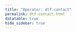 ```yaml
---
title: "Operator: dtf.contact"
permalink: dtf.contact.html
datatable: true
hide_sidebar: true
---
```


<div>                        <script type="text/javascript">window.PlotlyConfig = {MathJaxConfig: 'local'};</script>
        <script src="https://cdn.plot.ly/plotly-2.4.2.min.js"></script>                <div id="fbaf75c5-3cc0-4993-bfb6-54208fdc5e7a" class="plotly-graph-div" style="height:100%; width:100%;"></div>            <script type="text/javascript">                                    window.PLOTLYENV=window.PLOTLYENV || {};                                    if (document.getElementById("fbaf75c5-3cc0-4993-bfb6-54208fdc5e7a")) {                    Plotly.newPlot(                        "fbaf75c5-3cc0-4993-bfb6-54208fdc5e7a",                        [{"name":"exit probability (%)","type":"scatter","x":["2021-04-08","2021-04-09","2021-04-10","2021-04-11","2021-04-12","2021-04-13","2021-04-14","2021-04-15","2021-04-16","2021-04-17","2021-04-18","2021-04-19","2021-04-20","2021-04-21","2021-04-22","2021-04-23","2021-04-24","2021-04-25","2021-04-26","2021-04-27","2021-04-28","2021-04-29","2021-04-30","2021-05-01","2021-05-02","2021-05-03","2021-05-04","2021-05-05","2021-05-06","2021-05-07","2021-05-08","2021-05-09","2021-05-10","2021-05-11","2021-05-12","2021-05-13","2021-05-14","2021-05-15","2021-05-16","2021-05-17","2021-05-18","2021-05-19","2021-05-20","2021-05-21","2021-05-22","2021-05-23","2021-05-24","2021-05-25","2021-05-26","2021-05-27","2021-05-28","2021-05-29","2021-05-30","2021-05-31","2021-06-01","2021-06-02","2021-06-03","2021-06-04","2021-06-05","2021-06-06","2021-06-07","2021-06-09","2021-06-10","2021-06-11","2021-06-12","2021-06-13","2021-06-14","2021-06-15","2021-06-16","2021-06-17","2021-06-18","2021-06-19","2021-06-20","2021-06-21","2021-06-22","2021-06-23","2021-06-24","2021-06-25","2021-06-26","2021-06-27","2021-06-28","2021-06-29","2021-06-30","2021-07-01","2021-07-02","2021-07-03","2021-07-04","2021-07-05","2021-07-06","2021-07-07","2021-07-08","2021-07-09","2021-07-10","2021-07-11","2021-07-12","2021-07-13","2021-07-14","2021-07-15","2021-07-16","2021-07-17","2021-07-18","2021-07-19","2021-07-20","2021-07-21","2021-07-22","2021-07-23","2021-07-25","2021-07-26","2021-07-27","2021-07-28","2021-07-29","2021-07-30","2021-07-31","2021-08-01","2021-08-02","2021-08-03","2021-08-04","2021-08-05","2021-08-06","2021-08-07","2021-08-08","2021-08-09","2021-08-10","2021-08-11","2021-08-12","2021-08-13","2021-08-14","2021-08-15","2021-08-16","2021-08-17","2021-08-18","2021-08-19","2021-08-20","2021-08-21","2021-08-22","2021-08-24","2021-08-25","2021-08-26","2021-08-27","2021-08-28","2021-08-29","2021-08-30","2021-08-31","2021-09-01","2021-09-02","2021-09-03","2021-09-04","2021-09-05","2021-09-06","2021-09-07","2021-09-09","2021-09-10","2021-09-11","2021-09-12","2021-09-13","2021-09-14","2021-09-15","2021-09-16","2021-09-17","2021-09-18","2021-09-19","2021-09-20","2021-09-21","2021-09-22","2021-09-23","2021-09-24","2021-09-25","2021-09-26","2021-09-27","2021-09-28","2021-09-29","2021-09-30","2021-10-01","2021-10-02","2021-10-03","2021-10-04","2021-10-05","2021-10-06","2021-10-07","2021-10-08","2021-10-09","2021-10-10","2021-10-11","2021-10-12","2021-10-13","2021-10-14","2021-10-15","2021-10-16","2021-10-17","2021-10-18","2021-10-19","2021-10-20","2021-10-21","2021-10-22","2021-10-23","2021-10-25","2021-10-27","2021-10-28","2021-10-29","2021-10-31","2021-11-01","2021-11-02","2021-11-03","2021-11-04","2021-11-05","2021-11-06","2021-11-07","2021-11-08","2021-11-09","2021-11-10","2021-11-11","2021-11-12","2021-11-13","2021-11-14","2021-11-15","2021-11-16","2021-11-17","2021-11-19","2021-11-20","2021-11-21","2021-11-22","2021-11-23","2021-11-24","2021-11-25","2021-11-27","2021-11-28","2021-11-29","2021-11-30","2021-12-01","2021-12-02","2021-12-03","2021-12-04","2021-12-05","2021-12-06","2021-12-07","2021-12-08","2021-12-09","2021-12-10","2021-12-11","2021-12-12","2021-12-13","2021-12-14","2021-12-15","2021-12-16","2021-12-17","2021-12-18","2021-12-19","2021-12-20","2021-12-21","2021-12-22","2021-12-23","2021-12-25","2021-12-26","2021-12-27","2021-12-28","2021-12-29","2021-12-30","2021-12-31","2022-01-01","2022-01-02","2022-01-03","2022-01-04","2022-01-05","2022-01-06","2022-01-07","2022-01-08","2022-01-09","2022-01-10","2022-01-11","2022-01-12","2022-01-13","2022-01-14","2022-01-15","2022-01-16","2022-01-17","2022-01-18","2022-01-19","2022-01-20","2022-01-21","2022-01-22","2022-01-23","2022-01-24","2022-01-25","2022-01-26","2022-01-27","2022-01-28","2022-01-29","2022-01-30","2022-01-31","2022-02-01","2022-02-02","2022-02-03","2022-02-04","2022-02-05","2022-02-06","2022-02-07","2022-02-08","2022-02-09","2022-02-10","2022-02-11","2022-02-12","2022-02-13","2022-02-14","2022-02-15","2022-02-16","2022-02-17","2022-02-18","2022-02-19","2022-02-20","2022-02-21","2022-02-22","2022-02-23","2022-02-24","2022-02-25","2022-02-26","2022-02-27","2022-02-28","2022-03-01","2022-03-02","2022-03-03","2022-03-04","2022-03-06","2022-03-07","2022-03-08","2022-03-09","2022-03-10","2022-03-11","2022-03-12","2022-03-13","2022-03-14","2022-03-15","2022-03-16","2022-03-17","2022-03-18","2022-03-19","2022-03-20","2022-03-21","2022-03-22","2022-03-23","2022-03-24","2022-03-25","2022-03-26","2022-03-27","2022-03-28","2022-03-29","2022-03-30","2022-03-31","2022-04-01","2022-04-02","2022-04-03","2022-04-04","2022-04-05","2022-04-06","2022-04-07","2022-04-08","2022-04-09","2022-04-10","2022-04-11","2022-04-12","2022-04-13","2022-04-14","2022-04-15","2022-04-16","2022-04-17","2022-04-18","2022-04-19","2022-04-20","2022-04-21","2022-04-22","2022-04-23","2022-04-24","2022-04-25","2022-04-26","2022-04-27","2022-04-28","2022-04-29","2022-04-30","2022-05-01","2022-05-02","2022-05-03","2022-05-04","2022-05-05","2022-05-06","2022-05-07","2022-05-08","2022-05-09","2022-05-10","2022-05-11","2022-05-12","2022-05-13","2022-05-14","2022-05-15","2022-05-16","2022-05-17","2022-05-18","2022-05-19","2022-05-20","2022-05-21","2022-05-22","2022-05-23","2022-05-24","2022-05-25","2022-05-26","2022-05-27","2022-05-28","2022-05-29","2022-05-30","2022-05-31","2022-06-01","2022-06-02"],"xaxis":"x","y":[0.0,0.0,0.0,0.0,0.0,0.0,0.0,0.0,0.0,0.0,0.0,0.0,0.0,0.0,0.0,0.0,0.0,0.0,0.0,0.0,0.0,0.0,0.0,0.0,0.0,0.0,0.0,0.0,0.0,0.0,0.0,0.0,0.0,0.0,0.0,0.0,0.0,0.0,0.0,0.0,0.0,0.0,0.0,0.0,0.0,0.0,0.0,0.0,0.0,0.0,0.0,0.0,0.0,0.0,0.0,0.0,0.0,0.0,0.0,0.0,0.0,0.0,0.0,0.0,0.0,0.0,0.0,0.0,0.0,0.0,0.0,0.0,0.0,0.0,0.0,0.0,0.0,0.0,0.0,0.0,0.0,0.0,0.0,0.0,0.0,0.0,0.0,0.0,0.0,0.0,0.0,0.0,0.0,0.0,0.0,0.0,0.0,0.0,0.0,0.0,0.0,0.0,0.0,0.0,0.0,0.0,0.0,0.0,0.0,0.0,0.0,0.0,0.0,0.0,0.0,0.0,0.0,0.0,0.0,0.0,0.0,0.0,0.0,0.0,0.0,0.0,0.0,0.0,0.0,0.0,0.0,0.0,0.0,0.0,0.0,0.0,0.0,0.0,0.0,0.0,0.0,0.0,0.0,0.0,0.0,0.0,0.0,0.0,0.0,0.0,0.0,0.0,0.0,0.0,0.0,0.0,0.0,0.0,0.0,0.0,0.0,0.0,0.0,0.0,0.0,0.0,0.0,0.0,0.0,0.0,0.0,0.0,0.0,0.0,0.0,0.0,0.0,0.0,0.0,0.0,0.0,0.0,0.0,0.0,0.0,0.0,0.0,0.0,0.0,0.0,0.0,0.0,0.0,0.0,0.0,0.0,0.0,0.0,0.0,0.0,0.0,0.0,0.0,0.0,0.0,0.0,0.0,0.0,0.0,0.0,0.0,0.0,0.0,0.0,0.0,0.0,0.0,0.0,0.0,0.0,0.0,0.0,0.0,0.0,0.0,0.0,0.0,0.0,0.0,0.0,0.0,0.0,0.0,0.0,0.0,0.0,0.0,0.0,0.0,0.0,0.0,0.0,0.0,0.0,0.0,0.0,0.0,0.0,0.0,0.0,0.0,0.0,0.0,0.0,0.0,0.0,0.0,0.0,0.0,0.0,0.0,0.0,0.0,0.0,0.0,0.0,0.0,0.0,0.0,0.0,0.0,0.0,0.0,0.0,0.0,0.0,0.0,0.0,0.0,0.0,0.0,0.0,0.0,0.0,0.0,0.0,0.0,0.0,0.0,0.0,0.0,0.0,0.0,0.0,0.0,0.0,0.0,0.0,0.0,0.0,0.0,0.0,0.0,0.0,0.0,0.0,0.0,0.0,0.0,0.0,0.0,0.0,0.0,0.0,0.0,0.0,0.0,0.0,0.0,0.0,0.0,0.0,0.0,0.0,0.0,0.0,0.0,0.0,0.0,0.0,0.0,0.0,0.0,0.0,0.0,0.0,0.0,0.0,0.0,0.0,0.0,0.0,0.0,0.0,0.0,0.0,0.0,0.0,0.0,0.0,0.0,0.0,0.0,0.0,0.0,0.0,0.0,0.0,0.0,0.0,0.0,0.0,0.0,0.0,0.0,0.0,0.0,0.0,0.0,0.0,0.0,0.0,0.0,0.0,0.0,0.0,0.0,0.0,0.0,0.0,0.0,0.0,0.0,0.0,0.0,0.0,0.0,0.0,0.0,0.0,0.0,0.0,0.0,0.0,0.0,0.0,0.0,0.0,0.0,0.0,0.0,0.0,0.0,0.0,0.0,0.0,0.0,0.0,0.0,0.0],"yaxis":"y"},{"name":"guard probability (%)","type":"scatter","x":["2021-04-08","2021-04-09","2021-04-10","2021-04-11","2021-04-12","2021-04-13","2021-04-14","2021-04-15","2021-04-16","2021-04-17","2021-04-18","2021-04-19","2021-04-20","2021-04-21","2021-04-22","2021-04-23","2021-04-24","2021-04-25","2021-04-26","2021-04-27","2021-04-28","2021-04-29","2021-04-30","2021-05-01","2021-05-02","2021-05-03","2021-05-04","2021-05-05","2021-05-06","2021-05-07","2021-05-08","2021-05-09","2021-05-10","2021-05-11","2021-05-12","2021-05-13","2021-05-14","2021-05-15","2021-05-16","2021-05-17","2021-05-18","2021-05-19","2021-05-20","2021-05-21","2021-05-22","2021-05-23","2021-05-24","2021-05-25","2021-05-26","2021-05-27","2021-05-28","2021-05-29","2021-05-30","2021-05-31","2021-06-01","2021-06-02","2021-06-03","2021-06-04","2021-06-05","2021-06-06","2021-06-07","2021-06-09","2021-06-10","2021-06-11","2021-06-12","2021-06-13","2021-06-14","2021-06-15","2021-06-16","2021-06-17","2021-06-18","2021-06-19","2021-06-20","2021-06-21","2021-06-22","2021-06-23","2021-06-24","2021-06-25","2021-06-26","2021-06-27","2021-06-28","2021-06-29","2021-06-30","2021-07-01","2021-07-02","2021-07-03","2021-07-04","2021-07-05","2021-07-06","2021-07-07","2021-07-08","2021-07-09","2021-07-10","2021-07-11","2021-07-12","2021-07-13","2021-07-14","2021-07-15","2021-07-16","2021-07-17","2021-07-18","2021-07-19","2021-07-20","2021-07-21","2021-07-22","2021-07-23","2021-07-25","2021-07-26","2021-07-27","2021-07-28","2021-07-29","2021-07-30","2021-07-31","2021-08-01","2021-08-02","2021-08-03","2021-08-04","2021-08-05","2021-08-06","2021-08-07","2021-08-08","2021-08-09","2021-08-10","2021-08-11","2021-08-12","2021-08-13","2021-08-14","2021-08-15","2021-08-16","2021-08-17","2021-08-18","2021-08-19","2021-08-20","2021-08-21","2021-08-22","2021-08-24","2021-08-25","2021-08-26","2021-08-27","2021-08-28","2021-08-29","2021-08-30","2021-08-31","2021-09-01","2021-09-02","2021-09-03","2021-09-04","2021-09-05","2021-09-06","2021-09-07","2021-09-09","2021-09-10","2021-09-11","2021-09-12","2021-09-13","2021-09-14","2021-09-15","2021-09-16","2021-09-17","2021-09-18","2021-09-19","2021-09-20","2021-09-21","2021-09-22","2021-09-23","2021-09-24","2021-09-25","2021-09-26","2021-09-27","2021-09-28","2021-09-29","2021-09-30","2021-10-01","2021-10-02","2021-10-03","2021-10-04","2021-10-05","2021-10-06","2021-10-07","2021-10-08","2021-10-09","2021-10-10","2021-10-11","2021-10-12","2021-10-13","2021-10-14","2021-10-15","2021-10-16","2021-10-17","2021-10-18","2021-10-19","2021-10-20","2021-10-21","2021-10-22","2021-10-23","2021-10-25","2021-10-27","2021-10-28","2021-10-29","2021-10-31","2021-11-01","2021-11-02","2021-11-03","2021-11-04","2021-11-05","2021-11-06","2021-11-07","2021-11-08","2021-11-09","2021-11-10","2021-11-11","2021-11-12","2021-11-13","2021-11-14","2021-11-15","2021-11-16","2021-11-17","2021-11-19","2021-11-20","2021-11-21","2021-11-22","2021-11-23","2021-11-24","2021-11-25","2021-11-27","2021-11-28","2021-11-29","2021-11-30","2021-12-01","2021-12-02","2021-12-03","2021-12-04","2021-12-05","2021-12-06","2021-12-07","2021-12-08","2021-12-09","2021-12-10","2021-12-11","2021-12-12","2021-12-13","2021-12-14","2021-12-15","2021-12-16","2021-12-17","2021-12-18","2021-12-19","2021-12-20","2021-12-21","2021-12-22","2021-12-23","2021-12-25","2021-12-26","2021-12-27","2021-12-28","2021-12-29","2021-12-30","2021-12-31","2022-01-01","2022-01-02","2022-01-03","2022-01-04","2022-01-05","2022-01-06","2022-01-07","2022-01-08","2022-01-09","2022-01-10","2022-01-11","2022-01-12","2022-01-13","2022-01-14","2022-01-15","2022-01-16","2022-01-17","2022-01-18","2022-01-19","2022-01-20","2022-01-21","2022-01-22","2022-01-23","2022-01-24","2022-01-25","2022-01-26","2022-01-27","2022-01-28","2022-01-29","2022-01-30","2022-01-31","2022-02-01","2022-02-02","2022-02-03","2022-02-04","2022-02-05","2022-02-06","2022-02-07","2022-02-08","2022-02-09","2022-02-10","2022-02-11","2022-02-12","2022-02-13","2022-02-14","2022-02-15","2022-02-16","2022-02-17","2022-02-18","2022-02-19","2022-02-20","2022-02-21","2022-02-22","2022-02-23","2022-02-24","2022-02-25","2022-02-26","2022-02-27","2022-02-28","2022-03-01","2022-03-02","2022-03-03","2022-03-04","2022-03-06","2022-03-07","2022-03-08","2022-03-09","2022-03-10","2022-03-11","2022-03-12","2022-03-13","2022-03-14","2022-03-15","2022-03-16","2022-03-17","2022-03-18","2022-03-19","2022-03-20","2022-03-21","2022-03-22","2022-03-23","2022-03-24","2022-03-25","2022-03-26","2022-03-27","2022-03-28","2022-03-29","2022-03-30","2022-03-31","2022-04-01","2022-04-02","2022-04-03","2022-04-04","2022-04-05","2022-04-06","2022-04-07","2022-04-08","2022-04-09","2022-04-10","2022-04-11","2022-04-12","2022-04-13","2022-04-14","2022-04-15","2022-04-16","2022-04-17","2022-04-18","2022-04-19","2022-04-20","2022-04-21","2022-04-22","2022-04-23","2022-04-24","2022-04-25","2022-04-26","2022-04-27","2022-04-28","2022-04-29","2022-04-30","2022-05-01","2022-05-02","2022-05-03","2022-05-04","2022-05-05","2022-05-06","2022-05-07","2022-05-08","2022-05-09","2022-05-10","2022-05-11","2022-05-12","2022-05-13","2022-05-14","2022-05-15","2022-05-16","2022-05-17","2022-05-18","2022-05-19","2022-05-20","2022-05-21","2022-05-22","2022-05-23","2022-05-24","2022-05-25","2022-05-26","2022-05-27","2022-05-28","2022-05-29","2022-05-30","2022-05-31","2022-06-01","2022-06-02"],"xaxis":"x","y":[0.0,0.0,0.0,0.0,0.0,0.0,0.0,0.0,0.0,0.0,0.0,0.03,0.03,0.17,0.17,0.18,0.17,0.17,0.32,0.32,0.36,0.4,0.41,0.42,0.45,0.45,0.43,0.33,0.34,0.31,0.34,0.33,0.32,0.31,0.28,0.27,0.27,0.27,0.28,0.4,0.39,0.43,0.43,0.46,0.44,0.43,0.43,0.48,0.48,0.45,0.72,0.73,0.73,0.78,0.79,0.74,0.74,0.76,0.78,0.93,1.03,0.99,0.85,0.84,0.84,0.88,1.09,1.06,1.08,1.03,1.03,0.97,0.97,0.99,0.94,0.87,0.84,0.79,0.8,0.83,0.95,1.09,1.16,1.21,1.13,1.12,0.87,0.85,0.85,0.89,0.91,0.91,0.89,0.93,0.93,0.93,1.0,1.03,1.01,1.03,1.05,1.01,1.04,1.06,1.1,1.12,1.11,1.1,1.12,1.1,1.17,1.29,1.43,1.44,1.46,1.35,1.2,1.16,1.16,1.08,1.1,1.05,1.07,1.05,1.11,1.3,1.36,1.45,1.47,1.37,1.28,1.49,1.5,1.59,1.56,1.54,1.59,1.59,1.57,1.59,1.55,1.48,1.54,1.48,1.47,1.47,1.48,1.42,1.36,1.42,1.45,1.45,1.45,1.42,1.41,1.42,1.41,1.45,1.44,1.39,1.4,1.35,1.32,1.29,1.34,1.27,1.26,1.24,1.23,1.24,1.26,1.38,1.43,1.41,1.32,1.39,1.42,1.28,1.43,1.35,1.36,1.42,1.33,1.45,1.43,1.47,1.53,1.54,1.53,1.46,1.49,1.49,1.53,1.5,1.48,1.44,1.46,1.49,1.47,1.66,1.63,1.65,1.68,1.64,1.67,1.62,1.62,1.63,1.77,1.75,1.77,1.66,1.74,1.85,1.89,1.88,1.86,1.69,1.66,1.69,1.72,1.68,1.65,1.63,1.58,1.59,1.53,1.43,1.37,1.44,1.39,1.38,1.47,1.66,1.59,1.57,1.57,1.51,1.49,1.49,1.48,1.5,1.25,1.54,1.52,1.53,1.52,1.54,1.56,1.55,1.54,1.53,1.51,1.53,1.53,1.53,1.58,1.58,1.59,1.62,1.62,1.62,1.56,1.55,1.49,1.36,1.33,1.36,1.37,1.36,1.38,1.37,1.35,1.36,1.53,1.6,1.68,1.67,1.71,1.71,1.7,1.64,1.7,1.7,1.67,1.63,1.62,1.58,1.54,1.56,1.55,1.57,1.62,1.61,1.57,1.6,1.48,1.51,1.52,1.5,1.51,1.52,1.27,1.3,1.34,1.36,1.36,1.37,1.34,1.35,1.35,1.38,1.37,1.38,1.41,1.4,1.46,1.43,1.42,1.44,1.45,1.41,1.42,1.39,1.38,1.34,1.33,1.31,1.32,1.36,1.34,1.37,1.39,1.33,1.3,1.35,1.42,1.41,1.39,1.04,1.05,1.03,1.03,1.06,1.04,1.01,1.0,0.99,0.98,0.98,0.97,0.97,0.98,0.95,0.96,0.98,0.97,0.95,0.94,0.96,0.99,1.0,1.03,1.03,0.94,1.0,1.01,0.99,1.0,0.98,0.96,0.93,0.9,0.86,0.85,0.83,0.83,0.5,0.49,0.49,0.5,0.5,0.5,0.5,0.51,0.51,0.5,0.51,0.49,0.48,0.48,0.48,0.48,0.48,0.49,0.51,0.5,0.48,0.48,0.48,0.47,0.48,0.48,0.48,0.5,0.51,0.5,0.5,0.5,0.48],"yaxis":"y"},{"name":"advertised bandwidth","type":"scatter","x":["2021-04-08","2021-04-09","2021-04-10","2021-04-11","2021-04-12","2021-04-13","2021-04-14","2021-04-15","2021-04-16","2021-04-17","2021-04-18","2021-04-19","2021-04-20","2021-04-21","2021-04-22","2021-04-23","2021-04-24","2021-04-25","2021-04-26","2021-04-27","2021-04-28","2021-04-29","2021-04-30","2021-05-01","2021-05-02","2021-05-03","2021-05-04","2021-05-05","2021-05-06","2021-05-07","2021-05-08","2021-05-09","2021-05-10","2021-05-11","2021-05-12","2021-05-13","2021-05-14","2021-05-15","2021-05-16","2021-05-17","2021-05-18","2021-05-19","2021-05-20","2021-05-21","2021-05-22","2021-05-23","2021-05-24","2021-05-25","2021-05-26","2021-05-27","2021-05-28","2021-05-29","2021-05-30","2021-05-31","2021-06-01","2021-06-02","2021-06-03","2021-06-04","2021-06-05","2021-06-06","2021-06-07","2021-06-09","2021-06-10","2021-06-11","2021-06-12","2021-06-13","2021-06-14","2021-06-15","2021-06-16","2021-06-17","2021-06-18","2021-06-19","2021-06-20","2021-06-21","2021-06-22","2021-06-23","2021-06-24","2021-06-25","2021-06-26","2021-06-27","2021-06-28","2021-06-29","2021-06-30","2021-07-01","2021-07-02","2021-07-03","2021-07-04","2021-07-05","2021-07-06","2021-07-07","2021-07-08","2021-07-09","2021-07-10","2021-07-11","2021-07-12","2021-07-13","2021-07-14","2021-07-15","2021-07-16","2021-07-17","2021-07-18","2021-07-19","2021-07-20","2021-07-21","2021-07-22","2021-07-23","2021-07-25","2021-07-26","2021-07-27","2021-07-28","2021-07-29","2021-07-30","2021-07-31","2021-08-01","2021-08-02","2021-08-03","2021-08-04","2021-08-05","2021-08-06","2021-08-07","2021-08-08","2021-08-09","2021-08-10","2021-08-11","2021-08-12","2021-08-13","2021-08-14","2021-08-15","2021-08-16","2021-08-17","2021-08-18","2021-08-19","2021-08-20","2021-08-21","2021-08-22","2021-08-24","2021-08-25","2021-08-26","2021-08-27","2021-08-28","2021-08-29","2021-08-30","2021-08-31","2021-09-01","2021-09-02","2021-09-03","2021-09-04","2021-09-05","2021-09-06","2021-09-07","2021-09-09","2021-09-10","2021-09-11","2021-09-12","2021-09-13","2021-09-14","2021-09-15","2021-09-16","2021-09-17","2021-09-18","2021-09-19","2021-09-20","2021-09-21","2021-09-22","2021-09-23","2021-09-24","2021-09-25","2021-09-26","2021-09-27","2021-09-28","2021-09-29","2021-09-30","2021-10-01","2021-10-02","2021-10-03","2021-10-04","2021-10-05","2021-10-06","2021-10-07","2021-10-08","2021-10-09","2021-10-10","2021-10-11","2021-10-12","2021-10-13","2021-10-14","2021-10-15","2021-10-16","2021-10-17","2021-10-18","2021-10-19","2021-10-20","2021-10-21","2021-10-22","2021-10-23","2021-10-25","2021-10-27","2021-10-28","2021-10-29","2021-10-31","2021-11-01","2021-11-02","2021-11-03","2021-11-04","2021-11-05","2021-11-06","2021-11-07","2021-11-08","2021-11-09","2021-11-10","2021-11-11","2021-11-12","2021-11-13","2021-11-14","2021-11-15","2021-11-16","2021-11-17","2021-11-19","2021-11-20","2021-11-21","2021-11-22","2021-11-23","2021-11-24","2021-11-25","2021-11-27","2021-11-28","2021-11-29","2021-11-30","2021-12-01","2021-12-02","2021-12-03","2021-12-04","2021-12-05","2021-12-06","2021-12-07","2021-12-08","2021-12-09","2021-12-10","2021-12-11","2021-12-12","2021-12-13","2021-12-14","2021-12-15","2021-12-16","2021-12-17","2021-12-18","2021-12-19","2021-12-20","2021-12-21","2021-12-22","2021-12-23","2021-12-25","2021-12-26","2021-12-27","2021-12-28","2021-12-29","2021-12-30","2021-12-31","2022-01-01","2022-01-02","2022-01-03","2022-01-04","2022-01-05","2022-01-06","2022-01-07","2022-01-08","2022-01-09","2022-01-10","2022-01-11","2022-01-12","2022-01-13","2022-01-14","2022-01-15","2022-01-16","2022-01-17","2022-01-18","2022-01-19","2022-01-20","2022-01-21","2022-01-22","2022-01-23","2022-01-24","2022-01-25","2022-01-26","2022-01-27","2022-01-28","2022-01-29","2022-01-30","2022-01-31","2022-02-01","2022-02-02","2022-02-03","2022-02-04","2022-02-05","2022-02-06","2022-02-07","2022-02-08","2022-02-09","2022-02-10","2022-02-11","2022-02-12","2022-02-13","2022-02-14","2022-02-15","2022-02-16","2022-02-17","2022-02-18","2022-02-19","2022-02-20","2022-02-21","2022-02-22","2022-02-23","2022-02-24","2022-02-25","2022-02-26","2022-02-27","2022-02-28","2022-03-01","2022-03-02","2022-03-03","2022-03-04","2022-03-06","2022-03-07","2022-03-08","2022-03-09","2022-03-10","2022-03-11","2022-03-12","2022-03-13","2022-03-14","2022-03-15","2022-03-16","2022-03-17","2022-03-18","2022-03-19","2022-03-20","2022-03-21","2022-03-22","2022-03-23","2022-03-24","2022-03-25","2022-03-26","2022-03-27","2022-03-28","2022-03-29","2022-03-30","2022-03-31","2022-04-01","2022-04-02","2022-04-03","2022-04-04","2022-04-05","2022-04-06","2022-04-07","2022-04-08","2022-04-09","2022-04-10","2022-04-11","2022-04-12","2022-04-13","2022-04-14","2022-04-15","2022-04-16","2022-04-17","2022-04-18","2022-04-19","2022-04-20","2022-04-21","2022-04-22","2022-04-23","2022-04-24","2022-04-25","2022-04-26","2022-04-27","2022-04-28","2022-04-29","2022-04-30","2022-05-01","2022-05-02","2022-05-03","2022-05-04","2022-05-05","2022-05-06","2022-05-07","2022-05-08","2022-05-09","2022-05-10","2022-05-11","2022-05-12","2022-05-13","2022-05-14","2022-05-15","2022-05-16","2022-05-17","2022-05-18","2022-05-19","2022-05-20","2022-05-21","2022-05-22","2022-05-23","2022-05-24","2022-05-25","2022-05-26","2022-05-27","2022-05-28","2022-05-29","2022-05-30","2022-05-31","2022-06-01","2022-06-02"],"xaxis":"x","y":[0.0,0.0,0.03,0.09,0.1,0.17,0.34,0.52,0.65,0.63,0.76,0.93,1.17,1.35,1.42,1.44,1.55,1.59,1.56,1.62,1.69,1.67,1.77,1.78,1.75,1.8,1.77,1.81,1.83,1.82,1.82,1.78,1.52,1.47,1.33,1.56,2.42,2.42,2.45,2.43,2.5,2.39,2.53,2.57,6.18,6.26,6.26,6.27,6.26,3.77,4.48,4.49,4.32,4.33,3.71,3.29,4.16,4.47,4.94,4.86,4.88,3.34,3.33,3.03,3.13,3.19,4.66,4.75,4.79,4.79,4.68,4.08,4.16,4.09,3.99,4.01,4.0,4.18,4.17,4.3,5.25,5.32,5.27,5.01,4.38,3.71,4.4,4.41,4.78,4.87,4.85,4.44,4.37,4.24,4.42,4.42,4.43,4.36,4.39,4.48,4.52,4.49,4.52,4.47,4.48,4.5,4.41,4.39,4.33,4.27,5.67,5.63,5.67,5.71,5.52,5.19,4.74,4.7,4.52,4.45,4.42,4.32,4.29,4.88,5.42,6.95,6.93,7.15,6.99,6.36,6.07,6.17,6.12,6.08,6.07,5.94,5.97,6.08,6.25,6.76,7.68,8.08,8.13,8.25,8.19,7.92,7.83,7.5,6.74,6.65,7.83,7.77,7.71,7.46,6.69,5.92,5.9,5.89,5.82,5.76,5.61,5.58,5.55,5.5,5.41,6.2,6.65,7.21,7.69,7.87,7.98,7.96,7.95,7.57,8.01,7.78,7.54,8.24,8.03,7.79,8.02,7.85,6.63,6.6,6.19,6.02,6.06,6.07,6.07,6.05,5.78,5.83,5.75,5.7,5.65,5.59,5.72,5.71,5.71,5.48,5.26,5.34,5.39,5.41,5.4,5.42,5.32,6.19,6.25,6.29,6.33,6.78,6.86,6.94,6.94,7.12,7.37,10.62,10.62,10.6,10.21,8.49,7.98,7.82,7.26,7.26,7.24,6.82,6.76,6.59,6.53,6.49,6.25,6.28,5.97,5.95,5.87,5.77,5.66,5.76,6.06,6.27,6.57,6.62,6.65,6.68,6.75,6.83,6.87,6.95,7.0,7.09,7.17,7.18,7.24,7.23,7.27,7.41,7.38,7.41,7.54,7.32,7.18,6.95,6.92,6.91,7.02,6.91,6.89,6.92,6.96,6.93,7.05,7.12,7.29,7.46,7.5,7.5,7.51,7.49,7.35,7.45,7.5,7.57,7.5,7.42,7.34,7.21,7.08,7.16,7.28,7.37,7.22,7.24,7.09,7.04,6.8,6.8,6.75,6.7,6.79,6.78,6.85,6.95,7.03,7.05,7.05,7.01,5.82,5.76,5.92,5.92,5.96,6.04,6.04,5.98,5.84,5.84,5.86,5.81,5.78,5.77,5.74,5.75,5.64,5.61,5.53,5.55,5.66,5.9,5.99,6.01,6.05,6.05,6.02,5.98,5.83,5.81,5.72,5.73,5.75,5.76,5.77,5.77,5.68,5.7,5.59,5.6,5.65,4.43,4.45,4.56,4.38,4.42,4.46,4.45,4.38,4.38,4.53,4.54,4.57,4.59,4.59,4.55,4.36,4.37,4.36,4.28,4.29,4.22,4.23,4.06,4.08,4.13,4.08,4.08,4.08,4.05,4.04,4.05,4.06,4.07,4.11,4.13,2.75,2.72,2.7,2.65,2.63,2.66,2.66,2.66,2.71,2.74,2.7,2.86,2.89,2.88,2.93,3.42,3.63,3.65,3.76,3.83,3.89,3.85,3.76,3.79,3.83,3.84],"yaxis":"y2"}],                        {"hovermode":"x","template":{"data":{"bar":[{"error_x":{"color":"#2a3f5f"},"error_y":{"color":"#2a3f5f"},"marker":{"line":{"color":"#E5ECF6","width":0.5},"pattern":{"fillmode":"overlay","size":10,"solidity":0.2}},"type":"bar"}],"barpolar":[{"marker":{"line":{"color":"#E5ECF6","width":0.5},"pattern":{"fillmode":"overlay","size":10,"solidity":0.2}},"type":"barpolar"}],"carpet":[{"aaxis":{"endlinecolor":"#2a3f5f","gridcolor":"white","linecolor":"white","minorgridcolor":"white","startlinecolor":"#2a3f5f"},"baxis":{"endlinecolor":"#2a3f5f","gridcolor":"white","linecolor":"white","minorgridcolor":"white","startlinecolor":"#2a3f5f"},"type":"carpet"}],"choropleth":[{"colorbar":{"outlinewidth":0,"ticks":""},"type":"choropleth"}],"contour":[{"colorbar":{"outlinewidth":0,"ticks":""},"colorscale":[[0.0,"#0d0887"],[0.1111111111111111,"#46039f"],[0.2222222222222222,"#7201a8"],[0.3333333333333333,"#9c179e"],[0.4444444444444444,"#bd3786"],[0.5555555555555556,"#d8576b"],[0.6666666666666666,"#ed7953"],[0.7777777777777778,"#fb9f3a"],[0.8888888888888888,"#fdca26"],[1.0,"#f0f921"]],"type":"contour"}],"contourcarpet":[{"colorbar":{"outlinewidth":0,"ticks":""},"type":"contourcarpet"}],"heatmap":[{"colorbar":{"outlinewidth":0,"ticks":""},"colorscale":[[0.0,"#0d0887"],[0.1111111111111111,"#46039f"],[0.2222222222222222,"#7201a8"],[0.3333333333333333,"#9c179e"],[0.4444444444444444,"#bd3786"],[0.5555555555555556,"#d8576b"],[0.6666666666666666,"#ed7953"],[0.7777777777777778,"#fb9f3a"],[0.8888888888888888,"#fdca26"],[1.0,"#f0f921"]],"type":"heatmap"}],"heatmapgl":[{"colorbar":{"outlinewidth":0,"ticks":""},"colorscale":[[0.0,"#0d0887"],[0.1111111111111111,"#46039f"],[0.2222222222222222,"#7201a8"],[0.3333333333333333,"#9c179e"],[0.4444444444444444,"#bd3786"],[0.5555555555555556,"#d8576b"],[0.6666666666666666,"#ed7953"],[0.7777777777777778,"#fb9f3a"],[0.8888888888888888,"#fdca26"],[1.0,"#f0f921"]],"type":"heatmapgl"}],"histogram":[{"marker":{"pattern":{"fillmode":"overlay","size":10,"solidity":0.2}},"type":"histogram"}],"histogram2d":[{"colorbar":{"outlinewidth":0,"ticks":""},"colorscale":[[0.0,"#0d0887"],[0.1111111111111111,"#46039f"],[0.2222222222222222,"#7201a8"],[0.3333333333333333,"#9c179e"],[0.4444444444444444,"#bd3786"],[0.5555555555555556,"#d8576b"],[0.6666666666666666,"#ed7953"],[0.7777777777777778,"#fb9f3a"],[0.8888888888888888,"#fdca26"],[1.0,"#f0f921"]],"type":"histogram2d"}],"histogram2dcontour":[{"colorbar":{"outlinewidth":0,"ticks":""},"colorscale":[[0.0,"#0d0887"],[0.1111111111111111,"#46039f"],[0.2222222222222222,"#7201a8"],[0.3333333333333333,"#9c179e"],[0.4444444444444444,"#bd3786"],[0.5555555555555556,"#d8576b"],[0.6666666666666666,"#ed7953"],[0.7777777777777778,"#fb9f3a"],[0.8888888888888888,"#fdca26"],[1.0,"#f0f921"]],"type":"histogram2dcontour"}],"mesh3d":[{"colorbar":{"outlinewidth":0,"ticks":""},"type":"mesh3d"}],"parcoords":[{"line":{"colorbar":{"outlinewidth":0,"ticks":""}},"type":"parcoords"}],"pie":[{"automargin":true,"type":"pie"}],"scatter":[{"marker":{"colorbar":{"outlinewidth":0,"ticks":""}},"type":"scatter"}],"scatter3d":[{"line":{"colorbar":{"outlinewidth":0,"ticks":""}},"marker":{"colorbar":{"outlinewidth":0,"ticks":""}},"type":"scatter3d"}],"scattercarpet":[{"marker":{"colorbar":{"outlinewidth":0,"ticks":""}},"type":"scattercarpet"}],"scattergeo":[{"marker":{"colorbar":{"outlinewidth":0,"ticks":""}},"type":"scattergeo"}],"scattergl":[{"marker":{"colorbar":{"outlinewidth":0,"ticks":""}},"type":"scattergl"}],"scattermapbox":[{"marker":{"colorbar":{"outlinewidth":0,"ticks":""}},"type":"scattermapbox"}],"scatterpolar":[{"marker":{"colorbar":{"outlinewidth":0,"ticks":""}},"type":"scatterpolar"}],"scatterpolargl":[{"marker":{"colorbar":{"outlinewidth":0,"ticks":""}},"type":"scatterpolargl"}],"scatterternary":[{"marker":{"colorbar":{"outlinewidth":0,"ticks":""}},"type":"scatterternary"}],"surface":[{"colorbar":{"outlinewidth":0,"ticks":""},"colorscale":[[0.0,"#0d0887"],[0.1111111111111111,"#46039f"],[0.2222222222222222,"#7201a8"],[0.3333333333333333,"#9c179e"],[0.4444444444444444,"#bd3786"],[0.5555555555555556,"#d8576b"],[0.6666666666666666,"#ed7953"],[0.7777777777777778,"#fb9f3a"],[0.8888888888888888,"#fdca26"],[1.0,"#f0f921"]],"type":"surface"}],"table":[{"cells":{"fill":{"color":"#EBF0F8"},"line":{"color":"white"}},"header":{"fill":{"color":"#C8D4E3"},"line":{"color":"white"}},"type":"table"}]},"layout":{"annotationdefaults":{"arrowcolor":"#2a3f5f","arrowhead":0,"arrowwidth":1},"autotypenumbers":"strict","coloraxis":{"colorbar":{"outlinewidth":0,"ticks":""}},"colorscale":{"diverging":[[0,"#8e0152"],[0.1,"#c51b7d"],[0.2,"#de77ae"],[0.3,"#f1b6da"],[0.4,"#fde0ef"],[0.5,"#f7f7f7"],[0.6,"#e6f5d0"],[0.7,"#b8e186"],[0.8,"#7fbc41"],[0.9,"#4d9221"],[1,"#276419"]],"sequential":[[0.0,"#0d0887"],[0.1111111111111111,"#46039f"],[0.2222222222222222,"#7201a8"],[0.3333333333333333,"#9c179e"],[0.4444444444444444,"#bd3786"],[0.5555555555555556,"#d8576b"],[0.6666666666666666,"#ed7953"],[0.7777777777777778,"#fb9f3a"],[0.8888888888888888,"#fdca26"],[1.0,"#f0f921"]],"sequentialminus":[[0.0,"#0d0887"],[0.1111111111111111,"#46039f"],[0.2222222222222222,"#7201a8"],[0.3333333333333333,"#9c179e"],[0.4444444444444444,"#bd3786"],[0.5555555555555556,"#d8576b"],[0.6666666666666666,"#ed7953"],[0.7777777777777778,"#fb9f3a"],[0.8888888888888888,"#fdca26"],[1.0,"#f0f921"]]},"colorway":["#636efa","#EF553B","#00cc96","#ab63fa","#FFA15A","#19d3f3","#FF6692","#B6E880","#FF97FF","#FECB52"],"font":{"color":"#2a3f5f"},"geo":{"bgcolor":"white","lakecolor":"white","landcolor":"#E5ECF6","showlakes":true,"showland":true,"subunitcolor":"white"},"hoverlabel":{"align":"left"},"hovermode":"closest","mapbox":{"style":"light"},"paper_bgcolor":"white","plot_bgcolor":"#E5ECF6","polar":{"angularaxis":{"gridcolor":"white","linecolor":"white","ticks":""},"bgcolor":"#E5ECF6","radialaxis":{"gridcolor":"white","linecolor":"white","ticks":""}},"scene":{"xaxis":{"backgroundcolor":"#E5ECF6","gridcolor":"white","gridwidth":2,"linecolor":"white","showbackground":true,"ticks":"","zerolinecolor":"white"},"yaxis":{"backgroundcolor":"#E5ECF6","gridcolor":"white","gridwidth":2,"linecolor":"white","showbackground":true,"ticks":"","zerolinecolor":"white"},"zaxis":{"backgroundcolor":"#E5ECF6","gridcolor":"white","gridwidth":2,"linecolor":"white","showbackground":true,"ticks":"","zerolinecolor":"white"}},"shapedefaults":{"line":{"color":"#2a3f5f"}},"ternary":{"aaxis":{"gridcolor":"white","linecolor":"white","ticks":""},"baxis":{"gridcolor":"white","linecolor":"white","ticks":""},"bgcolor":"#E5ECF6","caxis":{"gridcolor":"white","linecolor":"white","ticks":""}},"title":{"x":0.05},"xaxis":{"automargin":true,"gridcolor":"white","linecolor":"white","ticks":"","title":{"standoff":15},"zerolinecolor":"white","zerolinewidth":2},"yaxis":{"automargin":true,"gridcolor":"white","linecolor":"white","ticks":"","title":{"standoff":15},"zerolinecolor":"white","zerolinewidth":2}}},"xaxis":{"anchor":"y","domain":[0.0,0.94],"rangeselector":{"buttons":[{"count":7,"label":"week","step":"day","stepmode":"backward"},{"count":1,"label":"month","step":"month","stepmode":"backward"},{"count":6,"label":"6 months","step":"month","stepmode":"backward"},{"count":1,"label":"year","step":"year","stepmode":"backward"},{"step":"all"}]}},"yaxis":{"anchor":"x","domain":[0.0,1.0],"rangemode":"nonnegative","ticksuffix":"%","title":{"text":"exit / guard probability"}},"yaxis2":{"anchor":"x","overlaying":"y","rangemode":"nonnegative","side":"right","ticksuffix":" Gbit/s","title":{"text":"advertised bandwidth"}}},                        {"responsive": true}                    )                };                            </script>        </div>

Only proven relays are included in the graph and table. A proven relay claims to be part of a domain
and can be verified to be part of it via the
["well-known" URL or DNS records](https://nusenu.github.io/ContactInfo-Information-Sharing-Specification/#proof).

<div class="datatable-begin"></div>

| Nickname                                                           |   Mbit/s | Exit   | IPv4                                                   | IPv6                                                                             | First Seen   | Tor Version   | AS Name                                         |
|:-------------------------------------------------------------------|---------:|:-------|:-------------------------------------------------------|:---------------------------------------------------------------------------------|:-------------|:--------------|:------------------------------------------------|
| [DTFNODE61](w/relay/0F2C2C4189F74AE92D61207A610E5BFAF76B8184.html) |       40 | N      | [37.221.66.245](https://stat.ripe.net/37.221.66.245)   | [2001:678:6d4:6020::4dea:102](https://stat.ripe.net/2001:678:6d4:6020::4dea:102) | 2021-05-26   | 0.4.7.7       | [ALEXHOST SRL](w/as_number/AS200019)            |
| [DTFNODE69](w/relay/1A3247ED0A7298150DAD6A32822B5948AB59F00D.html) |       37 | N      | [37.221.66.253](https://stat.ripe.net/37.221.66.253)   | [2001:678:6d4:6020::4dea:10a](https://stat.ripe.net/2001:678:6d4:6020::4dea:10a) | 2021-05-26   | 0.4.7.7       | [ALEXHOST SRL](w/as_number/AS200019)            |
| [DTFNODE14](w/relay/1B7A1DB2A9476B285C5B7CBD0C112BBC07344C78.html) |       83 | N      | [185.99.2.181](https://stat.ripe.net/185.99.2.181)     | None                                                                             | 2021-04-11   | 0.4.7.7       | [Globalhost d.o.o.](w/as_number/AS200698)       |
| [DTFNODE68](w/relay/1CCDABC8710679BF30AFC0F973A8B065A2938529.html) |       42 | N      | [37.221.66.252](https://stat.ripe.net/37.221.66.252)   | [2001:678:6d4:6020::4dea:109](https://stat.ripe.net/2001:678:6d4:6020::4dea:109) | 2021-05-26   | 0.4.7.7       | [ALEXHOST SRL](w/as_number/AS200019)            |
| [DTFNODE06](w/relay/3BEEDD97C7B00C4BA417A8FAA22F858465E77EBC.html) |      113 | N      | [82.118.21.102](https://stat.ripe.net/82.118.21.102)   | [2a05:9404::92](https://stat.ripe.net/2a05:9404::92)                             | 2021-04-21   | 0.4.7.7       | [GREEN FLOID LLC](w/as_number/AS204957)         |
| [DTFNODE62](w/relay/3D52C0AA82E5D0E265349FC48A4ADC030274C41C.html) |       42 | N      | [37.221.66.246](https://stat.ripe.net/37.221.66.246)   | [2001:678:6d4:6020::4dea:103](https://stat.ripe.net/2001:678:6d4:6020::4dea:103) | 2021-05-26   | 0.4.7.7       | [ALEXHOST SRL](w/as_number/AS200019)            |
| [DTFNODE13](w/relay/4EC0E4E3234173F9D7E02EF200D6B748046F90E7.html) |       83 | N      | [185.99.2.173](https://stat.ripe.net/185.99.2.173)     | [2a00:8620:201:42d::a427](https://stat.ripe.net/2a00:8620:201:42d::a427)         | 2021-04-11   | 0.4.7.7       | [Globalhost d.o.o.](w/as_number/AS200698)       |
| [DTFNODE12](w/relay/514ED340F889012899BDE675451958D1380BB44E.html) |       83 | N      | [185.99.2.124](https://stat.ripe.net/185.99.2.124)     | [2a00:8620:201:416::5438](https://stat.ripe.net/2a00:8620:201:416::5438)         | 2021-04-11   | 0.4.7.7       | [Globalhost d.o.o.](w/as_number/AS200698)       |
| [DTFNODE58](w/relay/53EEA1DDA1919D88F8A3802493230B5C64E87B2D.html) |       94 | N      | [170.231.236.46](https://stat.ripe.net/170.231.236.46) | None                                                                             | 2021-11-06   | 0.4.7.7       | [Rack Sphere Hosting S.A.](w/as_number/AS39782) |
| [DTFNODE05](w/relay/544230AE556C49CBDE106785FE411EE061598914.html) |       47 | N      | [37.221.65.250](https://stat.ripe.net/37.221.65.250)   | [2001:678:6d4:6010::4dea:101](https://stat.ripe.net/2001:678:6d4:6010::4dea:101) | 2021-05-26   | 0.4.7.7       | [ALEXHOST SRL](w/as_number/AS200019)            |
| [DTFNODE77](w/relay/593407978F88E7D2B45045676E7C3792BC2C9998.html) |       38 | N      | [37.221.67.56](https://stat.ripe.net/37.221.67.56)     | [2001:678:6d4:6030::4dea:107](https://stat.ripe.net/2001:678:6d4:6030::4dea:107) | 2021-05-26   | 0.4.7.7       | [ALEXHOST SRL](w/as_number/AS200019)            |
| [DTFNODE53](w/relay/684E37D5AC421BFFC91FB415A1CAC81F7EE224A3.html) |      330 | N      | [46.183.217.2](https://stat.ripe.net/46.183.217.2)     | None                                                                             | 2021-07-03   | 0.4.5.9       | [DataClub S.A.](w/as_number/AS52048)            |
| [DTFNODE75](w/relay/6F72987187EB48223995BEFA721755932660D0D7.html) |       43 | N      | [37.221.67.54](https://stat.ripe.net/37.221.67.54)     | [2001:678:6d4:6030::4dea:105](https://stat.ripe.net/2001:678:6d4:6030::4dea:105) | 2021-05-26   | 0.4.7.7       | [ALEXHOST SRL](w/as_number/AS200019)            |
| [DTFNODE54](w/relay/712E06F73325801AFC1836B2AFFFFC7CDF6BF939.html) |      276 | N      | [46.183.217.3](https://stat.ripe.net/46.183.217.3)     | None                                                                             | 2021-07-05   | 0.4.5.9       | [DataClub S.A.](w/as_number/AS52048)            |
| [DTFNODE73](w/relay/75CCA27E6E9A9D208EF71AE60F43E129428575ED.html) |       44 | N      | [37.221.67.52](https://stat.ripe.net/37.221.67.52)     | [2001:678:6d4:6030::4dea:103](https://stat.ripe.net/2001:678:6d4:6030::4dea:103) | 2021-05-26   | 0.4.7.7       | [ALEXHOST SRL](w/as_number/AS200019)            |
| [DTFNODE57](w/relay/79980F9DC7883A681FBE778A74578F7992E0A935.html) |      259 | N      | [170.231.236.76](https://stat.ripe.net/170.231.236.76) | None                                                                             | 2021-11-15   | 0.4.7.7       | [Rack Sphere Hosting S.A.](w/as_number/AS39782) |
| [DTFNODE65](w/relay/7D49F10287F3E946334384083983AE90426C7767.html) |       38 | N      | [37.221.66.249](https://stat.ripe.net/37.221.66.249)   | [2001:678:6d4:6020::4dea:106](https://stat.ripe.net/2001:678:6d4:6020::4dea:106) | 2021-05-26   | 0.4.7.7       | [ALEXHOST SRL](w/as_number/AS200019)            |
| [DTFNODE59](w/relay/7FE88A1C74013D54023CC42A0257B7EDEC671F56.html) |      291 | N      | [170.231.236.77](https://stat.ripe.net/170.231.236.77) | None                                                                             | 2021-11-15   | 0.4.7.7       | [Rack Sphere Hosting S.A.](w/as_number/AS39782) |
| [DTFNODE63](w/relay/8379C32653958C165A9C210350C1040B26AF9E7B.html) |       46 | N      | [37.221.66.247](https://stat.ripe.net/37.221.66.247)   | [2001:678:6d4:6020::4dea:104](https://stat.ripe.net/2001:678:6d4:6020::4dea:104) | 2021-05-26   | 0.4.7.7       | [ALEXHOST SRL](w/as_number/AS200019)            |
| [DTFNODE71](w/relay/86757446C7978D37DE3B4044BAEB4FDB34FD74CE.html) |       39 | N      | [37.221.67.50](https://stat.ripe.net/37.221.67.50)     | [2001:678:6d4:6030::4dea:101](https://stat.ripe.net/2001:678:6d4:6030::4dea:101) | 2021-05-26   | 0.4.7.7       | [ALEXHOST SRL](w/as_number/AS200019)            |
| [DTFNODE70](w/relay/9CF7F42400E96F49697BC6B48FFA4176D5AB785D.html) |       46 | N      | [37.221.66.254](https://stat.ripe.net/37.221.66.254)   | [2001:678:6d4:6020::4dea:10b](https://stat.ripe.net/2001:678:6d4:6020::4dea:10b) | 2021-05-26   | 0.4.7.7       | [ALEXHOST SRL](w/as_number/AS200019)            |
| [DTFNODE52](w/relay/9FE96D2EC25CA841D69A0ABD040D45344322A1F9.html) |      253 | N      | [170.231.236.75](https://stat.ripe.net/170.231.236.75) | None                                                                             | 2021-11-15   | 0.4.7.7       | [Rack Sphere Hosting S.A.](w/as_number/AS39782) |
| [DTFNODE56](w/relay/A1F400765D2959DF5EB1AF7A9ECCCE589526D53B.html) |      239 | N      | [46.183.217.5](https://stat.ripe.net/46.183.217.5)     | None                                                                             | 2021-07-05   | 0.4.5.9       | [DataClub S.A.](w/as_number/AS52048)            |
| [DTFNODE64](w/relay/A28D6C0BAA9EEBD288713357C46CF6EF081EF673.html) |       47 | N      | [37.221.66.248](https://stat.ripe.net/37.221.66.248)   | [2001:678:6d4:6020::4dea:105](https://stat.ripe.net/2001:678:6d4:6020::4dea:105) | 2021-05-26   | 0.4.7.7       | [ALEXHOST SRL](w/as_number/AS200019)            |
| [DTFNODE66](w/relay/C677A8940EBCFC9AD2DD2469E230AE07DC53EC8C.html) |       50 | N      | [37.221.66.250](https://stat.ripe.net/37.221.66.250)   | [2001:678:6d4:6020::4dea:107](https://stat.ripe.net/2001:678:6d4:6020::4dea:107) | 2021-05-26   | 0.4.7.7       | [ALEXHOST SRL](w/as_number/AS200019)            |
| [DTFNODE01](w/relay/CA45F54BD5C2158EE2E64C9433585EDC84B0E142.html) |      500 | N      | [79.172.193.65](https://stat.ripe.net/79.172.193.65)   | [2a02:730::2110](https://stat.ripe.net/2a02:730::2110)                           | 2021-05-07   | 0.4.7.7       | [Deninet KFT](w/as_number/AS29278)              |
| [DTFNODE55](w/relay/CEEFE0794A229295234A0F987FA4B23BA01E73CD.html) |      210 | N      | [46.183.217.4](https://stat.ripe.net/46.183.217.4)     | None                                                                             | 2021-07-05   | 0.4.5.9       | [DataClub S.A.](w/as_number/AS52048)            |
| [DTFNODE60](w/relay/DE0831E369161F4D4576131E21F8360778FBC9B9.html) |       40 | N      | [37.221.66.244](https://stat.ripe.net/37.221.66.244)   | [2001:678:6d4:6020::4dea:101](https://stat.ripe.net/2001:678:6d4:6020::4dea:101) | 2021-05-26   | 0.4.7.7       | [ALEXHOST SRL](w/as_number/AS200019)            |
| [DTFNODE74](w/relay/E0B1ACEB2020E2AEBDD61D088863A39C5A5153DE.html) |       45 | N      | [37.221.67.53](https://stat.ripe.net/37.221.67.53)     | [2001:678:6d4:6030::4dea:104](https://stat.ripe.net/2001:678:6d4:6030::4dea:104) | 2021-05-26   | 0.4.7.7       | [ALEXHOST SRL](w/as_number/AS200019)            |
| [DTFNODE51](w/relay/E8A47089467F86E89686AB3279A70B7F0CC38B5F.html) |      196 | N      | [170.231.236.74](https://stat.ripe.net/170.231.236.74) | None                                                                             | 2021-11-15   | 0.4.7.7       | [Rack Sphere Hosting S.A.](w/as_number/AS39782) |
| [DTFNODE67](w/relay/EA677318632B1AEA1DD50752080AA2F8229AC782.html) |       44 | N      | [37.221.66.251](https://stat.ripe.net/37.221.66.251)   | [2001:678:6d4:6020::4dea:108](https://stat.ripe.net/2001:678:6d4:6020::4dea:108) | 2021-05-26   | 0.4.7.7       | [ALEXHOST SRL](w/as_number/AS200019)            |
| [DTFNODE72](w/relay/F6247E4CE45231A0B44377FADC8549E82E4FDF5E.html) |       47 | N      | [37.221.67.51](https://stat.ripe.net/37.221.67.51)     | [2001:678:6d4:6030::4dea:102](https://stat.ripe.net/2001:678:6d4:6030::4dea:102) | 2021-05-26   | 0.4.7.7       | [ALEXHOST SRL](w/as_number/AS200019)            |
| [DTFNODE76](w/relay/FDC456B40ABF04ED01C4D2DF62E3E34025FB8DD6.html) |       37 | N      | [37.221.67.55](https://stat.ripe.net/37.221.67.55)     | [2001:678:6d4:6030::4dea:106](https://stat.ripe.net/2001:678:6d4:6030::4dea:106) | 2021-05-26   | 0.4.7.7       | [ALEXHOST SRL](w/as_number/AS200019)            |

<div class="datatable-end"></div> 
